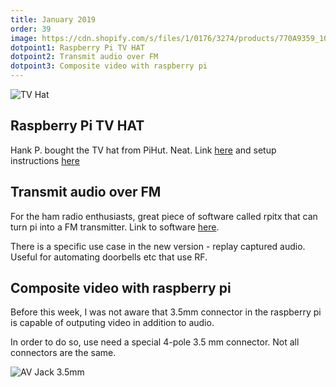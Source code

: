 ```yaml
---
title: January 2019
order: 39
image: https://cdn.shopify.com/s/files/1/0176/3274/products/770A9359_1024x1024.jpg?v=1540206497
dotpoint1: Raspberry Pi TV HAT
dotpoint2: Transmit audio over FM 
dotpoint3: Composite video with raspberry pi
---
```


![TV Hat](https://cdn.shopify.com/s/files/1/0176/3274/files/DVB-TV-uHAT-Assembly-3.png?v=1539784350)

## Raspberry Pi TV HAT

Hank P. bought the TV hat from PiHut. Neat. Link [here](https://thepihut.com/products/raspberry-pi-tv-hat) and setup instructions
[here](https://thepihut.com/blogs/raspberry-pi-tutorials/how-to-stream-digital-tv-with-the-raspberry-pi-tv-hat)

## Transmit audio over FM 
For the ham radio enthusiasts, great piece of software called rpitx that can turn pi into a FM transmitter. Link to software 
[here](https://github.com/F5OEO/rpitx). 

There is a specific use case in the new version - replay captured audio. Useful for automating doorbells etc that use RF.

## Composite video with raspberry pi

Before this week, I was not aware that 3.5mm connector in the raspberry pi is capable of outputing video in addition to audio.

In order to do so, use need a special 4-pole 3.5 mm connector. Not all connectors are the same.

![AV Jack 3.5mm](https://www.raspberrypi-spy.co.uk/wp-content/uploads/2014/07/Model-B-Plus-Audio-Video-Jack-Diagram.png)




